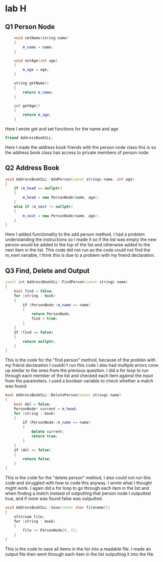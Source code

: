 # lab H
## Q1 Person Node
``` cpp
	void setName(string name)
	{
		m_name = name;
	}

	void setAge(int age)
	{
		m_age = age;
	}

	string getName()
	{
		return m_name;
	}

	int getAge()
	{
		return m_age;
	}
```
Here I wrote get and set functions for the name and age

``` cpp
friend AddressBookSLL;
```
Here I made the address book friends with the person node class this is so the address book class has access to private members of person node

## Q2 Address Book
``` cpp
void AddressBookSLL::AddPerson(const string& name, int age)
{
	if (m_head == nullptr)
	{
		m_head = new PersonNode(name, age);
	}
	else if (m_next != nullptr)
	{
		m_next = new PersonNode(name, age);
	}
}
```
Here I added functionality to the add person method.
I had a problem understanding the instructions so I made it so if the list was empty the new person would be added to the top of the list and otherwise added to the next item in the list.
This code did not run as the code could not find the m_next variable, I think this is due to a problem with my friend declaration.

## Q3 Find, Delete and Output
``` cpp
const int AddressBookSLL::FindPerson(const string& name)
{
	bool find = false;
	for (string : book)
	{
		if (PersonNode::m_name == name)
		{
			return PersonNode;
			find = true;
		}
	}
	if (find == false)
	{
		return nullptr;
	}
}
```
This is the code for the "find person" method, because of the problen with my friend declaration I couldn't run this code I also had multiple errors cone up similar to the ones from the previous question.
I did a for loop to run through each member of the list and checked each item against the input from the parameters. I used a boolean variable to check whether a match was found.

``` cpp
bool AddressBookSLL::DeletePerson(const string& name)
{
	bool del = false;
	PersonNode* current = m_head;
	for (string : book)
	{
		if (PersonNode::m_name == name)
		{
			delete current;
			return true;
		}
	}
	if (del == false)
	{
		return false;
	}
}
```
This is the code for the "delete person" method, I also could not run this code and struggled with how to code this anyway. I wrote what I thought might work.
I again did a for loop to go through each item in the list and when finding a match instaed of outputting that person node I outputted true, and if none was found false was outputted.

``` cpp
void AddressBookSLL::Save(const char filename[])
{
	ofstream file;
	for (string : book)
	{
		file << PersonNode[0, 1];
	}
}
```
This is the code to save all items in the list into a readable file.
I made an output file then went through each item in the list outputting it into the file.
